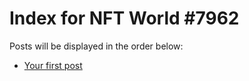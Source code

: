 # Index for NFT World #7962
Posts will be displayed in the order below:

- [Your first post](./001-first.md)

